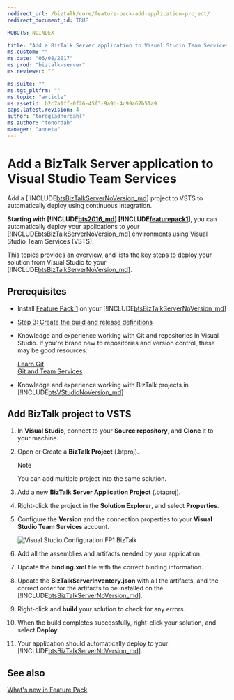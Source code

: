 ```yaml
---
redirect_url: /biztalk/core/feature-pack-add-application-project/
redirect_document_id: TRUE

ROBOTS: NOINDEX

title: "Add a BizTalk Server application to Visual Studio Team Services | Microsoft Docs"
ms.custom: ""
ms.date: "06/08/2017"
ms.prod: "biztalk-server"
ms.reviewer: ""

ms.suite: ""
ms.tgt_pltfrm: ""
ms.topic: "article"
ms.assetid: b2c7a1ff-0f26-45f3-9a9b-4c99a67b51a9
caps.latest.revision: 4
author: "tordgladnordahl"
ms.author: "tonordah"
manager: "anneta"
---
```

# Add a BizTalk Server application to Visual Studio Team Services
Add a [!INCLUDE[btsBizTalkServerNoVersion_md](../includes/btsbiztalkservernoversion-md.md)] project to VSTS to automatically deploy using continuous integration.  

**Starting with [!INCLUDE[bts2016_md](../includes/bts2016-md.md)] [!INCLUDE[featurepack1](../includes/featurepack1.md)]**, you can automatically deploy your applications to your [!INCLUDE[btsBizTalkServerNoVersion_md](../includes/btsbiztalkservernoversion-md.md)] environments using Visual Studio Team Services (VSTS). 

This topics provides an overview, and lists the key steps to deploy your solution from Visual Studio to your [!INCLUDE[btsBizTalkServerNoVersion_md](../includes/btsbiztalkservernoversion-md.md)]. 

## Prerequisites
* Install [Feature Pack 1](https://www.microsoft.com/download/details.aspx?id=55100) on your [!INCLUDE[btsBizTalkServerNoVersion_md](../includes/btsbiztalkservernoversion-md.md)]
* [Step 3: Create the build and release definitions](../core/feature-pack-add-build-release-definitions.md)
* Knowledge and experience working with Git and repositories in Visual Studio. If you're brand new to repositories and version control, these may be good resources: 

    [Learn Git](https://www.visualstudio.com/learn-git/)  
    [Git and Team Services](https://www.visualstudio.com/docs/git/overview)
* Knowledge and experience working with BizTalk projects in [!INCLUDE[btsVStudioNoVersion_md](../includes/btsvstudionoversion-md.md)]

## Add BizTalk project to VSTS
1. In **Visual Studio**, connect to your **Source repository**, and **Clone** it to your machine.
2. Open or Create a **BizTalk Project** (.btproj).

   > [!NOTE]
   > You can add multiple project into the same solution.
   
3. Add a new **BizTalk Server Application Project** (.btaproj).
4. Right-click the project in the **Solution Explorer**, and select **Properties**.
5. Configure the **Version** and the connection properties to your **Visual Studio Team Services** account.

    ![Visual Studio Configuration FP1 BizTalk](../core/media/visual-studio-configuration-fp1-biztalk.png)

6. Add all the assemblies and artifacts needed by your application.
7. Update the **binding.xml** file with the correct binding information.
8. Update the **BizTalkServerInventory.json** with all the artifacts, and the correct order for the artifacts to be installed on the [!INCLUDE[btsBizTalkServerNoVersion_md](../includes/btsbiztalkservernoversion-md.md)].
9. Right-click and **build** your solution to check for any errors. 
10. When the build completes successfully, right-click your solution, and select **Deploy**.
11. Your application should automatically deploy to your [!INCLUDE[btsBizTalkServerNoVersion_md](../includes/btsbiztalkservernoversion-md.md)].

## See also
[What's new in Feature Pack](../install-and-config-guides/fp2016-what-s-new-and-installation.md)